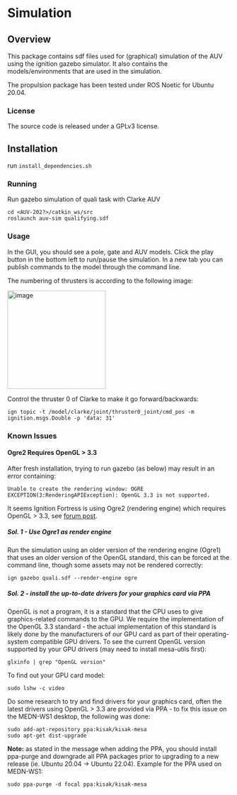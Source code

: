 # Simulation


## Overview

This package contains sdf files used for (graphical) simulation of the AUV using the ignition gazebo simulator.
It also contains the models/environments that are used in the simulation.  

The propulsion package has been tested under ROS Noetic for Ubuntu 20.04.

### License

The source code is released under a GPLv3 license.

## Installation

run `install_dependencies.sh`


### Running

Run gazebo simulation of quali task with Clarke AUV

	cd <AUV-202?>/catkin_ws/src
	roslaunch auv-sim qualifying.sdf

### Usage

In the GUI, you should see a pole, gate and AUV models. Click the play button in the bottom left to 
run/pause the simulation. In a new tab you can publish commands to the model through the command line.

The numbering of thrusters is according to the following image:

<img width="222" alt="image" src="https://user-images.githubusercontent.com/83185972/236106771-894ab445-7db5-4287-8394-e3180e5db214.png">

Control the thruster 0 of Clarke to make it go forward/backwards:

	ign topic -t /model/clarke/joint/thruster0_joint/cmd_pos -m ignition.msgs.Double -p 'data: 31'

### Known Issues

#### Ogre2 Requires OpenGL > 3.3

After fresh installation, trying to run gazebo (as below) may result in an error containing:

```
Unable to create the rendering window: OGRE EXCEPTION(3:RenderingAPIException): OpenGL 3.3 is not supported.
```

It seems Ignition Fortress is using Ogre2 (rendering engine) which requires OpenGL > 3.3, 
see [forum post](https://answers.gazebosim.org/question/27597/ignition-crashes-directly-after-start/). 

##### Sol. 1 - Use Ogre1 as render engine

Run the simulation using an older version of the rendering engine (Ogre1) that uses an older version of 
the OpenGL standard, this can be forced at the command line, though some assets may not be rendered correctly:

	ign gazebo quali.sdf --render-engine ogre


##### Sol. 2 - install the up-to-date drivers for your graphics card via PPA

OpenGL is not a program, it is a standard that the CPU uses to give graphics-related commands to the GPU. 
We require the implementation of the OpenGL 3.3 standard - the actual implementation of this standard is 
likely done by the manufacturers of our GPU card as part of their operating-system compatible GPU drivers. 
To see the current OpenGL version supported by your GPU drivers (may need to install mesa-utils first):

	glxinfo | grep "OpenGL version"

To find out your GPU card model:

	sudo lshw -c video

Do some research to try and find drivers for your graphics card, often the latest drivers using OpenGL > 3.3 are 
provided via PPA - to fix this issue on the MEDN-WS1 desktop, the following was done:

```
sudo add-apt-repository ppa:kisak/kisak-mesa
sudo apt-get dist-upgrade	
```

**Note:** as stated in the message when adding the PPA, you should install ppa-purge and downgrade all PPA packages 
prior to upgrading to a new release (ie. Ubuntu 20.04 -> Ubuntu 22.04). Example for the PPA used on MEDN-WS1:

```
sudo ppa-purge -d focal ppa:kisak/kisak-mesa
```
